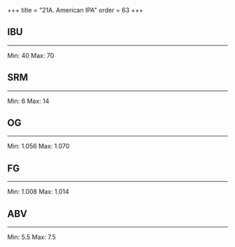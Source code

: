 +++
title = "21A. American IPA"
order = 63
+++
## IBU
******
Min: 40
Max: 70
## SRM
******
Min: 6
Max: 14
## OG
******
Min: 1.056
Max: 1.070
## FG
******
Min: 1.008
Max: 1.014
## ABV
******
Min: 5.5
Max: 7.5
